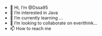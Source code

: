 - 👋 Hi, I’m @Dssa95
- 👀 I’m interested in Java
- 🌱 I’m currently learning ...
- 💞️ I’m looking to collaborate on everithink...
- 📫 How to reach me 
<!---
Dssa95/Dssa95 is a ✨ special ✨ repository because its `README.md` (this file) appears on your GitHub profile.
You can click the Preview link to take a look at your changes.
--->
